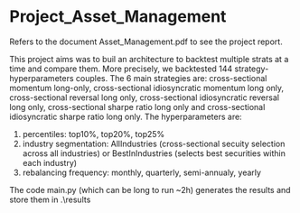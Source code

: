 # Project_Asset_Management
Refers to the document Asset_Management.pdf to see the project report.

This project aims was to buil an architecture to backtest multiple strats at a time and compare them. More precisely, we backtested 144 strategy-hyperparameters couples.
The 6 main strategies are: cross-sectional momentum long-only, cross-sectional idiosyncratic momentum long only, cross-sectional reversal long only, cross-sectional idiosyncratic reversal long only, cross-sectional sharpe ratio long only and cross-sectional idiosyncratic sharpe ratio long only.
The hyperparameters are: 
1) percentiles: top10%, top20%, top25%
2) industry segmentation: AllIndustries (cross-sectional secuity selection across all industries) or BestInIndustries (selects best securities within each industry)
3) rebalancing frequency: monthly, quarterly, semi-annualy, yearly

The code main.py (which can be long to run ~2h) generates the results and store them in .\results
